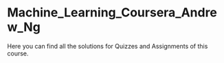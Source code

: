 # Machine_Learning_Coursera_Andrew_Ng
Here you can find all the solutions for Quizzes and Assignments of this course.
